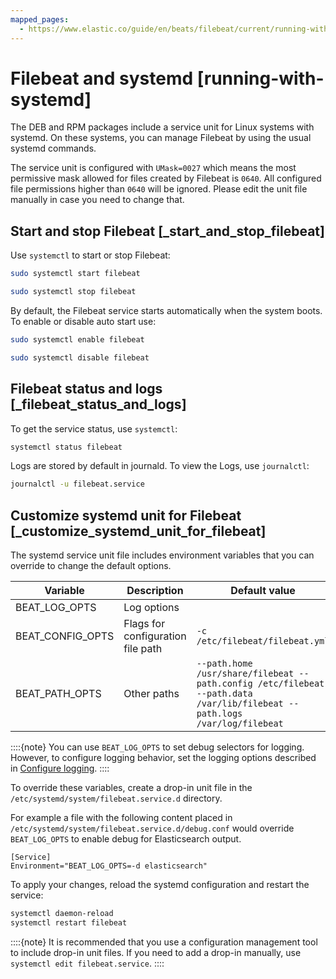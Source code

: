 ```yaml
---
mapped_pages:
  - https://www.elastic.co/guide/en/beats/filebeat/current/running-with-systemd.html
---
```


# Filebeat and systemd [running-with-systemd]

The DEB and RPM packages include a service unit for Linux systems with systemd. On these systems, you can manage Filebeat by using the usual systemd commands.

The service unit is configured with `UMask=0027` which means the most permissive mask allowed for files created by Filebeat is `0640`. All configured file permissions higher than `0640` will be ignored. Please edit the unit file manually in case you need to change that.

## Start and stop Filebeat [_start_and_stop_filebeat]

Use `systemctl` to start or stop Filebeat:

```sh
sudo systemctl start filebeat
```

```sh
sudo systemctl stop filebeat
```

By default, the Filebeat service starts automatically when the system boots. To enable or disable auto start use:

```sh
sudo systemctl enable filebeat
```

```sh
sudo systemctl disable filebeat
```


## Filebeat status and logs [_filebeat_status_and_logs]

To get the service status, use `systemctl`:

```sh
systemctl status filebeat
```

Logs are stored by default in journald. To view the Logs, use `journalctl`:

```sh
journalctl -u filebeat.service
```


## Customize systemd unit for Filebeat [_customize_systemd_unit_for_filebeat]

The systemd service unit file includes environment variables that you can override to change the default options.

| Variable | Description | Default value |
| --- | --- | --- |
| BEAT_LOG_OPTS | Log options |  |
| BEAT_CONFIG_OPTS | Flags for configuration file path | ``-c /etc/filebeat/filebeat.yml`` |
| BEAT_PATH_OPTS | Other paths | ``--path.home /usr/share/filebeat --path.config /etc/filebeat --path.data /var/lib/filebeat --path.logs /var/log/filebeat`` |

::::{note}
You can use `BEAT_LOG_OPTS` to set debug selectors for logging. However, to configure logging behavior, set the logging options described in [Configure logging](/reference/filebeat/configuration-logging.md).
::::


To override these variables, create a drop-in unit file in the `/etc/systemd/system/filebeat.service.d` directory.

For example a file with the following content placed in `/etc/systemd/system/filebeat.service.d/debug.conf` would override `BEAT_LOG_OPTS` to enable debug for Elasticsearch output.

```text
[Service]
Environment="BEAT_LOG_OPTS=-d elasticsearch"
```

To apply your changes, reload the systemd configuration and restart the service:

```sh
systemctl daemon-reload
systemctl restart filebeat
```

::::{note}
It is recommended that you use a configuration management tool to include drop-in unit files. If you need to add a drop-in manually, use `systemctl edit filebeat.service`.
::::



